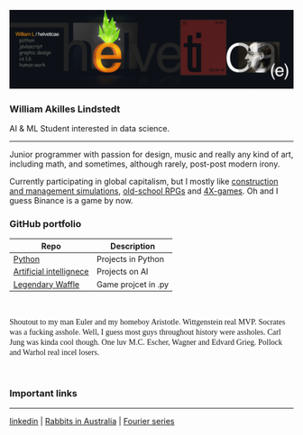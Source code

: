 ![idk about this one, it will do for now](Assets/banner3.png)
### William Akilles Lindstedt
AI & ML Student interested in data science.

---

Junior programmer with passion for design, music and really any kind of art, including math, and sometimes, although rarely, post-post modern irony.

Currently participating in global capitalism, but I mostly like [construction and management simulations](https://en.wikipedia.org/wiki/Construction_and_management_simulation), [old-school RPGs](https://en.wikipedia.org/wiki/Pokémon_(video_game_series)#First_generation_(1996–1999)) and [4X-games](https://en.wikipedia.org/wiki/4X). Oh and I guess Binance is a game by now.
<br>

### GitHub portfolio

| Repo                           | Description                        |
| ------------------------------ | ---------------------------------- |
| [Python][py]            | Projects in Python              |
| [Artificial intellignece][py]         | Projects on AI
| [Legendary Waffle][lw] | Game projcet in .py          |

[py]: https://github.com/helveticae/ITHS
[lw]: https://github.com/helveticae/legendary-waffle

<br>

<span style="font-family:Georgia;">Shoutout to my man Euler and my homeboy Aristotle. Wittgenstein real MVP. Socrates was a fucking asshole. Well, I guess most guys throughout history were assholes. Carl Jung was kinda cool though. One luv M.C. Escher, Wagner and Edvard Grieg. Pollock and Warhol real incel losers.</span>

<br>

### Important links
---
[linkedin](https://www.linkedin.com/in/williamlindstedt) 
| [Rabbits in Australia](https://en.wikipedia.org/wiki/Rabbits_in_Australia)
                           | [Fourier series](https://en.wikipedia.org/wiki/Fourier_series)
